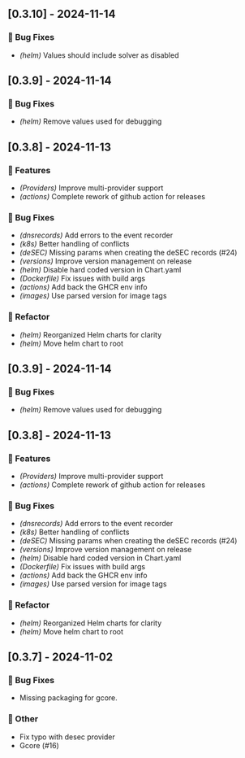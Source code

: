
## [0.3.10] - 2024-11-14

### 🐛 Bug Fixes

- *(helm)* Values should include solver as disabled

## [0.3.9] - 2024-11-14

### 🐛 Bug Fixes

- *(helm)* Remove values used for debugging

## [0.3.8] - 2024-11-13

### 🚀 Features

- *(Providers)* Improve multi-provider support
- *(actions)* Complete rework of github action for releases

### 🐛 Bug Fixes

- *(dnsrecords)* Add errors to the event recorder
- *(k8s)* Better handling of conflicts
- *(deSEC)* Missing params when creating the deSEC records (#24)
- *(versions)* Improve version management on release
- *(helm)* Disable hard coded version in Chart.yaml
- *(Dockerfile)* Fix issues with build args
- *(actions)* Add back the GHCR env info
- *(images)* Use parsed version for image tags

### 🚜 Refactor

- *(helm)* Reorganized Helm charts for clarity
- *(helm)* Move helm chart to root



## [0.3.9] - 2024-11-14

### 🐛 Bug Fixes

- *(helm)* Remove values used for debugging

## [0.3.8] - 2024-11-13

### 🚀 Features

- *(Providers)* Improve multi-provider support
- *(actions)* Complete rework of github action for releases

### 🐛 Bug Fixes

- *(dnsrecords)* Add errors to the event recorder
- *(k8s)* Better handling of conflicts
- *(deSEC)* Missing params when creating the deSEC records (#24)
- *(versions)* Improve version management on release
- *(helm)* Disable hard coded version in Chart.yaml
- *(Dockerfile)* Fix issues with build args
- *(actions)* Add back the GHCR env info
- *(images)* Use parsed version for image tags

### 🚜 Refactor

- *(helm)* Reorganized Helm charts for clarity
- *(helm)* Move helm chart to root

## [0.3.7] - 2024-11-02

### 🐛 Bug Fixes

- Missing packaging for gcore.

### 💼 Other

- Fix typo with desec provider
- Gcore (#16)

